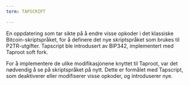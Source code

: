 ```yaml
---
term: TAPSCRIPT

---
```

En oppdatering som tar sikte på å endre visse opkoder i det klassiske Bitcoin-skriptspråket, for å definere det nye skriptspråket som brukes til P2TR-utgifter. Tapscript ble introdusert av BIP342, implementert med Taproot soft fork.

For å implementere de ulike modifikasjonene knyttet til Taproot, var det nødvendig å se på skriptspråket på nytt. Dette er formålet med Tapscript, som deaktiverer eller modifiserer visse opkoder, og introduserer nye.
